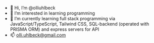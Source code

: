 - 👋 Hi, I’m @olliuhlbeck
- 👀 I’m interested in learning programming
- 🌱 I’m currently learning full stack programming via JavaScript/TypeScript, Tailwind CSS, SQL-backend (operated with PRISMA ORM) and express servers for API
- 📫 olli.uhlbeck@gmail.com

<!---
olliuhlbeck/olliuhlbeck is a ✨ special ✨ repository because its `README.md` (this file) appears on your GitHub profile.
You can click the Preview link to take a look at your changes.
--->
